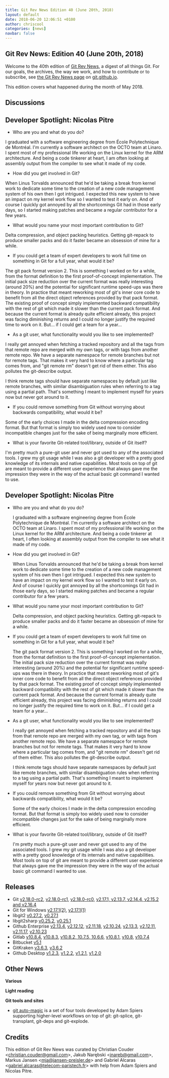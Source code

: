 ```yaml
---
title: Git Rev News Edition 40 (June 20th, 2018)
layout: default
date: 2018-06-20 12:06:51 +0100
author: chriscool
categories: [news]
navbar: false
---
```


## Git Rev News: Edition 40 (June 20th, 2018)

Welcome to the 40th edition of [Git Rev News](https://git.github.io/rev_news/rev_news/),
a digest of all things Git. For our goals, the archives, the way we work, and how to contribute or to
subscribe, see [the Git Rev News page](https://git.github.io/rev_news/rev_news/) on [git.github.io](http://git.github.io).

This edition covers what happened during the month of May 2018.

## Discussions

<!---
### General
-->

<!---
### Reviews
-->

<!---
### Support
-->

## Developer Spotlight: Nicolas Pitre

* Who are you and what do you do?

I graduated with a software engineering degree from École
Polytechnique de Montréal. I'm currently a software architect on the
OCTO team at Linaro. I spent most of my professional life working on
the Linux kernel for the ARM architecture. And being a code tinkerer
at heart, I am often looking at assembly output from the compiler to
see what it made of my code.

* How did you get involved in Git?

When Linus Torvalds announced that he'd be taking a break from kernel
work to dedicate some time to the creation of a new code management
system of his own then I got intrigued. I expected this new system to
have an impact on my kernel work flow so I wanted to test it early on.
And of course I quickly got annoyed by all the shortcomings Git had in
those early days, so I started making patches and became a regular
contributor for a few years.

* What would you name your most important contribution to Git?

Delta compression, and object packing heuristics. Getting git-repack
to produce smaller packs and do it faster became an obsession of mine
for a while.

* If you could get a team of expert developers to work full time on
  something in Git for a full year, what would it be?

The git pack format version 2. This is something I worked on for a
while, from the format definition to the first proof-of-concept
implementation. The initial pack size reduction over the current
format was really interesting (around 20%) and the potential for
significant runtime speed-ups was there in theory. In practice that
meant reworking most of git's inner core code to benefit from all the
direct object references provided by that pack format. The existing
proof of concept simply implemented backward compatibility with the
rest of git which made it slower than the current pack format. And
because the current format is already quite efficient already, this
project was facing diminishing returns and I could no longer justify
the required time to work on it. But... if I could get a team for a
year...

* As a git user, what functionality would you like to see implemented?

I really get annoyed when fetching a tracked repository and all the
tags from that remote repo are merged with my own tags, or with tags
from another remote repo. We have a separate namespace for remote
branches but not for remote tags. That makes it very hard to know
where a particular tag comes from, and "git remote rm" doesn't get rid
of them either. This also pollutes the git-describe output.

I think remote tags should have separate namespaces by default just
like remote branches, with similar disambiguation rules when referring
to a tag using a partial path. That's something I meant to implement
myself for years now but never got around to it.

* If you could remove something from Git without worrying about
  backwards compatibility, what would it be?

Some of the early choices I made in the delta compression encoding
format. But that format is simply too widely used now to consider
incompatible changes just for the sake of being marginally more
efficient.

* What is your favorite Git-related tool/library, outside of Git itself?

I'm pretty much a pure-git user and never got used to any of the
associated tools. I grew my git usage while I was also a git developer
with a pretty good knowledge of its internals and native capabilities.
Most tools on top of git are meant to provide a different user
experience that always gave me the impression they were in the way of
the actual basic git command I wanted to use.


## Developer Spotlight: Nicolas Pitre

* Who are you and what do you do?

  I graduated with a software engineering degree from École Polytechnique de
  Montréal. I'm currently a software architect on the OCTO team at Linaro.
  I spent most of my professional life working on the Linux kernel for the ARM
  architecture. And being a code tinkerer at heart, I often looking at assembly
  output from the compiler to see what it made of my code.

* How did you get involved in Git?

  When Linus Torvalds announced that he'd be taking a break from kernel work to
  dedicate some time to the creation of a new code management system of his own
  then I got intrigued. I expected this new system to have an impact on my kernel
  work flow so I wanted to test it early on.  And of course I quickly got annoyed
  by all the shortcomings Git had in those early days, so I started making
  patches and became a regular contributor for a few years.

* What would you name your most important contribution to Git?

  Delta compression, and object packing heuristics. Getting git-repack to produce
  smaller packs and do it faster became an obsession of mine for a while.

* If you could get a team of expert developers to work full time on something
  in Git for a full year, what would it be?

  The git pack format version 2. This is something I worked on for a while, from
  the format definition to the first proof-of-concept implementation. The initial
  pack size reduction over the current format was really interesting (around 20%)
  and the potential for significant runtime speed-ups was there in theory. In
  practice that meant reworking most of git's inner core code to benefit from all
  the direct object references provided by that pack format. The existing proof
  of concept simply implemented backward compatibility with the rest of git which
  made it slower than the current pack format. And because the current format is
  already quite efficient already, this project was facing diminishing returns
  and I could no longer justify the required time to work on it. But... if
  I could get a team for a year...

* As a git user, what functionality would you like to see implemented?

  I really get annoyed when fetching a tracked repository and all the tags from
  that remote repo are merged with my own tag, or with tags from another remote
  repo. We have a separate namespace for remote branches but not for remote tags.
  That makes it very hard to know where a particular tag comes from, and "git
  remote rm" doesn't get rid of them either. This also pollutes the git-describe
  output.

  I think remote tags should have separate namespaces by default just like remote
  branches, with similar disambiguation rules when referring to a tag using
  a partial path. That's something I meant to implement myself for years now but
  never got around to it.

* If you could remove something from Git without worrying about backwards
  compatibility, what would it be?

  Some of the early choices I made in the delta compression encoding format. But
  that format is simply too widely used now to consider incompatible changes just
  for the sake of being marginally more efficient.

* What is your favorite Git-related tool/library, outside of Git itself?

  I'm pretty much a pure-git user and never got used to any of the associated
  tools. I grew my git usage while I was also a git developer with a pretty good
  knowledge of its internals and native capabilities.  Most tools on top of git
  are meant to provide a different user experience that always gave me the
  impression they were in the way of the actual basic git command I wanted to
  use.

## Releases

+ Git [v2.18.0-rc2](https://public-inbox.org/git/xmqqefha5o9g.fsf@gitster-ct.c.googlers.com/), [v2.18.0-rc1](https://public-inbox.org/git/xmqqwove4pzo.fsf@gitster-ct.c.googlers.com/), [v2.18.0-rc0](https://public-inbox.org/git/xmqqr2lsdam9.fsf@gitster-ct.c.googlers.com/), [v2.17.1, v2.13.7, v2.14.4, v2.15.2 and v2.16.4](https://public-inbox.org/git/xmqqy3g2flb6.fsf@gitster-ct.c.googlers.com/)
+ Git for Windows [v2.17.1(2)](https://github.com/git-for-windows/git/releases/tag/v2.17.1.windows.2), [v2.17.1(1)](https://github.com/git-for-windows/git/releases/tag/v2.17.1.windows.1)
+ libgit2 [v0.27.2](https://github.com/libgit2/libgit2/releases/tag/v0.27.2), [v0.27.1](https://github.com/libgit2/libgit2/releases/tag/v0.27.1)
+ libgit2sharp [v0.25.2](https://github.com/libgit2/libgit2sharp/releases/tag/v0.25.2), [v0.25.1](https://github.com/libgit2/libgit2sharp/releases/tag/v0.25.1)
+ Github Enterprise [v2.13.4](https://enterprise.github.com/releases/2.13.4), [v2.12.12](https://enterprise.github.com/releases/2.12.12), [v2.11.18](https://enterprise.github.com/releases/2.11.18), [v2.10.24](https://enterprise.github.com/releases/2.10.24), [v2.13.3](https://enterprise.github.com/releases/2.13.3), [v2.12.11](https://enterprise.github.com/releases/2.12.11), [v2.11.17](https://enterprise.github.com/releases/2.11.17), [v2.10.23](https://enterprise.github.com/releases/2.10.23)
+ Gitlab [v10.8.4](https://about.gitlab.com/2018/06/07/gitlab-10-8-4-released/), [v10.8.3](https://about.gitlab.com/2018/06/01/gitlab-10-8-3-released/), [v10.8.2, 10.7.5, 10.6.6](https://about.gitlab.com/2018/05/29/security-release-gitlab-10-dot-8-dot-2-released/), [v10.8.1](https://about.gitlab.com/2018/05/24/gitlab-10-8-1-released/), [v10.8](https://about.gitlab.com/2018/05/22/gitlab-10-8-released/), [v10.7.4](https://about.gitlab.com/2018/05/22/gitlab-10-7-4-released/)
+ Bitbucket [v5.1](https://confluence.atlassian.com/bitbucketserver/bitbucket-server-5-10-release-notes-948214779.html)
+ GitKraken [v3.6.3](https://support.gitkraken.com/release-notes/current), [v3.6.2](https://support.gitkraken.com/release-notes/current)
+ Github Desktop [v1.2.3](https://desktop.github.com/), [v1.2.2](https://desktop.github.com/), [v1.2.1](https://desktop.github.com/), [v1.2.0](https://desktop.github.com/)

## Other News

__Various__


__Light reading__


__Git tools and sites__

* [git auto-magic]( https://blog.adamspiers.org/2018/06/14/git-auto-magic/) is a set of four tools developed by Adam Spiers supporting higher-level workflows on top of git: git-splice, git-transplant, git-deps and git-explode.

## Credits

This edition of Git Rev News was curated by
Christian Couder &lt;<christian.couder@gmail.com>&gt;,
Jakub Narębski &lt;<jnareb@gmail.com>&gt;,
Markus Jansen &lt;<mja@jansen-preisler.de>&gt; and
Gabriel Alcaras &lt;<gabriel.alcaras@telecom-paristech.fr>&gt;
with help from Adam Spiers and Nicolas Pitre.
